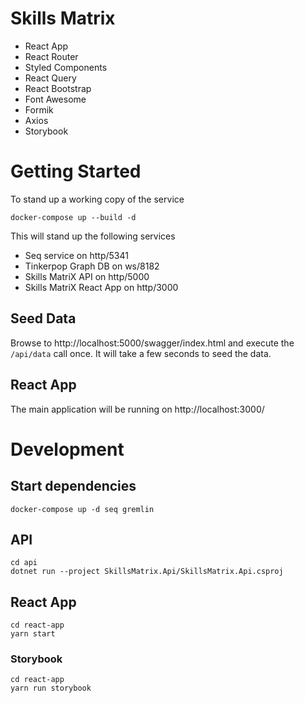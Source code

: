 # Skills Matrix

- React App
- React Router
- Styled Components
- React Query
- React Bootstrap
- Font Awesome
- Formik
- Axios
- Storybook

# Getting Started

To stand up a working copy of the service

```
docker-compose up --build -d
```

This will stand up the following services

- Seq service on http/5341
- Tinkerpop Graph DB on ws/8182
- Skills MatriX API on http/5000
- Skills MatriX React App on http/3000

## Seed Data

Browse to http://localhost:5000/swagger/index.html and execute the `/api/data` call once. It will take a few seconds to seed the data.

## React App

The main application will be running on http://localhost:3000/

# Development

## Start dependencies

```
docker-compose up -d seq gremlin
```

## API

```
cd api
dotnet run --project SkillsMatrix.Api/SkillsMatrix.Api.csproj
```

## React App

```
cd react-app
yarn start
```

### Storybook

```
cd react-app
yarn run storybook
```
